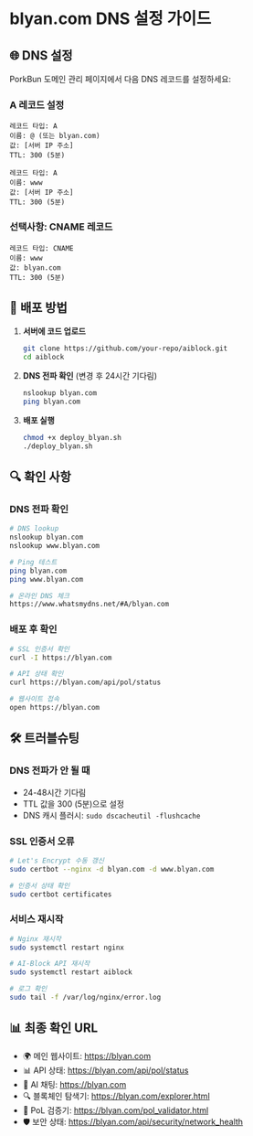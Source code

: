 # blyan.com DNS 설정 가이드

## 🌐 DNS 설정

PorkBun 도메인 관리 페이지에서 다음 DNS 레코드를 설정하세요:

### A 레코드 설정
```
레코드 타입: A
이름: @ (또는 blyan.com)
값: [서버 IP 주소]
TTL: 300 (5분)

레코드 타입: A  
이름: www
값: [서버 IP 주소]
TTL: 300 (5분)
```

### 선택사항: CNAME 레코드
```
레코드 타입: CNAME
이름: www
값: blyan.com
TTL: 300 (5분)
```

## 🚀 배포 방법

1. **서버에 코드 업로드**
   ```bash
   git clone https://github.com/your-repo/aiblock.git
   cd aiblock
   ```

2. **DNS 전파 확인** (변경 후 24시간 기다림)
   ```bash
   nslookup blyan.com
   ping blyan.com
   ```

3. **배포 실행**
   ```bash
   chmod +x deploy_blyan.sh
   ./deploy_blyan.sh
   ```

## 🔍 확인 사항

### DNS 전파 확인
```bash
# DNS lookup
nslookup blyan.com
nslookup www.blyan.com

# Ping 테스트
ping blyan.com
ping www.blyan.com

# 온라인 DNS 체크
https://www.whatsmydns.net/#A/blyan.com
```

### 배포 후 확인
```bash
# SSL 인증서 확인
curl -I https://blyan.com

# API 상태 확인
curl https://blyan.com/api/pol/status

# 웹사이트 접속
open https://blyan.com
```

## 🛠️ 트러블슈팅

### DNS 전파가 안 될 때
- 24-48시간 기다림
- TTL 값을 300 (5분)으로 설정
- DNS 캐시 플러시: `sudo dscacheutil -flushcache`

### SSL 인증서 오류
```bash
# Let's Encrypt 수동 갱신
sudo certbot --nginx -d blyan.com -d www.blyan.com

# 인증서 상태 확인
sudo certbot certificates
```

### 서비스 재시작
```bash
# Nginx 재시작
sudo systemctl restart nginx

# AI-Block API 재시작
sudo systemctl restart aiblock

# 로그 확인
sudo tail -f /var/log/nginx/error.log
```

## 📊 최종 확인 URL

- 🌍 메인 웹사이트: https://blyan.com
- 📊 API 상태: https://blyan.com/api/pol/status
- 💬 AI 채팅: https://blyan.com
- 🔍 블록체인 탐색기: https://blyan.com/explorer.html
- 🧮 PoL 검증기: https://blyan.com/pol_validator.html
- 🛡️ 보안 상태: https://blyan.com/api/security/network_health